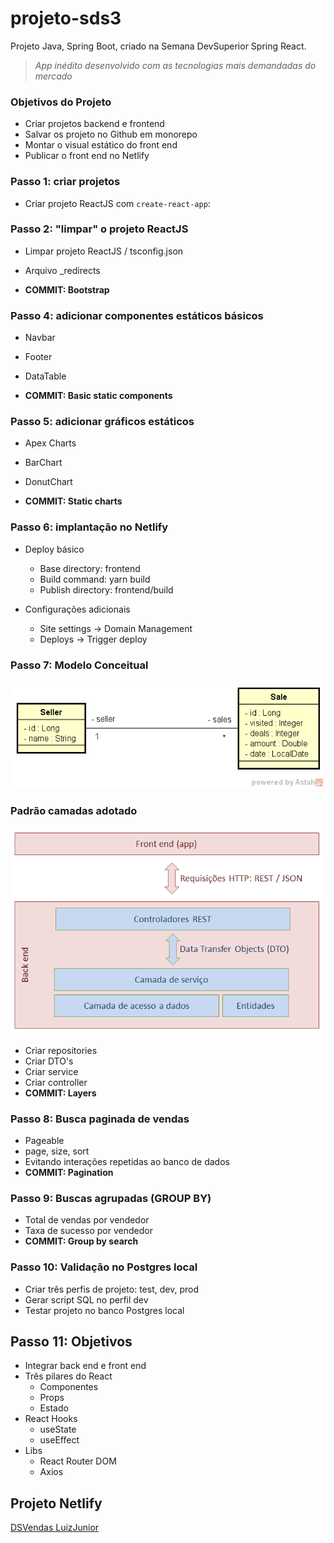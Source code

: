 # projeto-sds3
Projeto Java, Spring Boot, criado na Semana DevSuperior Spring React.
>  *App inédito desenvolvido com as tecnologias mais demandadas do mercado*

<h3>Objetivos do Projeto</h3>
<ul>
<li>Criar projetos backend e frontend</li>
<li>Salvar os projeto no Github em monorepo</li>
<li>Montar o visual estático do front end</li>
<li>Publicar o front end no Netlify</li>
</ul>

### Passo 1: criar projetos
- Criar projeto ReactJS com `create-react-app`:

### Passo 2: "limpar" o projeto ReactJS
- Limpar projeto ReactJS / tsconfig.json
- Arquivo _redirects

- **COMMIT: Bootstrap**
### Passo 4: adicionar componentes estáticos básicos
- Navbar
- Footer
- DataTable

- **COMMIT: Basic static components**
### Passo 5: adicionar gráficos estáticos
- Apex Charts
- BarChart
- DonutChart

- **COMMIT: Static charts**
### Passo 6: implantação no Netlify
- Deploy básico
  - Base directory: frontend
  - Build command: yarn build
  - Publish directory: frontend/build

- Configurações adicionais
  - Site settings -> Domain Management
  - Deploys -> Trigger deploy

### Passo 7: Modelo Conceitual
![Image](https://github.com/devsuperior/bds-assets/raw/main/sds/sds3-mc.png "Modelo conceitual")

### Padrão camadas adotado
![Image](https://github.com/devsuperior/bds-assets/raw/main/sds/camadas.png "Padrão camadas")

- Criar repositories
- Criar DTO's
- Criar service
- Criar controller
- **COMMIT: Layers**

### Passo 8: Busca paginada de vendas

- Pageable
- page, size, sort
- Evitando interações repetidas ao banco de dados
- **COMMIT: Pagination**

### Passo 9: Buscas agrupadas (GROUP BY)

- Total de vendas por vendedor
- Taxa de sucesso por vendedor
- **COMMIT: Group by search**

### Passo 10: Validação no Postgres local

- Criar três perfis de projeto: test, dev, prod
- Gerar script SQL no perfil dev
- Testar projeto no banco Postgres local

## Passo 11: Objetivos
- Integrar back end e front end
- Três pilares do React
  - Componentes
  - Props
  - Estado
- React Hooks
  - useState
  - useEffect
- Libs
  - React Router DOM
  - Axios

## Projeto Netlify
<a href="https://dsvendas-luizjunior.netlify.app/" target="_blank">DSVendas LuizJunior</a>


